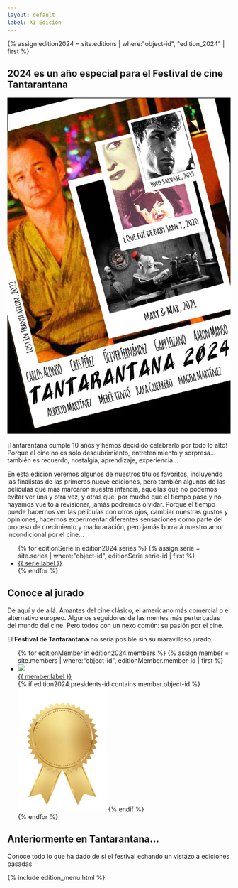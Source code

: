 ```yaml
---
layout: default
label: XI Edición
---
```


{% assign edition2024 = site.editions | where:"object-id", "edition_2024"  | first %}

## 2024 es un año especial para el Festival de cine Tantarantana
<img src="/assets/images/2024.JPG">

¡Tantarantana cumple 10 años y hemos decidido celebrarlo por todo lo alto! Porque el cine no es sólo descubrimiento, entretenimiento y sorpresa… también es recuerdo, nostalgia, aprendizaje, experiencia…

En esta edición veremos algunos de nuestros títulos favoritos, incluyendo las finalistas de las primeras nueve ediciones, pero también algunas de las películas que más marcaron nuestra infancia, aquellas que no podemos evitar ver una y otra vez, y otras que, por mucho que el tiempo pase y no hayamos vuelto a revisionar, jamás podremos olvidar. Porque el tiempo puede hacernos ver las películas con otros ojos, cambiar nuestras gustos y opiniones, hacernos experimentar diferentes sensaciones como parte del proceso de crecimiento y maduraración, pero jamás borrará nuestro amor incondicional por el cine…

<ul class="edition--series">
	{% for editionSerie in edition2024.series %}
		{% assign serie = site.series | where:"object-id", editionSerie.serie-id | first %}
		<li class="edition--serie">
			<a class="edition--serie__link" href="{{ serie.url }}">{{ serie.label }}</a>
		</li>
	{% endfor %}
</ul>

## Conoce al jurado

De aquí y de allá. Amantes del cine clásico, el americano más comercial o el alternativo europeo. Algunos seguidores de las mentes más perturbadas del mundo del cine. Pero todos con un nexo común: su pasión por el cine. 

El **Festival de Tantarantana** no sería posible sin su maravilloso jurado.

<ul class="edition--members tantarantana--grid">
	{% for editionMember in edition2024.members %}
		{% assign member = site.members | where:"object-id", editionMember.member-id | first %}
		<li class="edition--member tantarantana--grid-item">
			<a class="edition--member__link" href="{{ member.url }}">
				<img class="edition--member__photo" src="/assets/images/members/{{ member.object-id }}.jpg">
				<div class="edition--member__name">
					{{ member.label }}
				</div>				
			</a>
			{% if edition2024.presidents-id contains member.object-id %}
				<img class="edition--members__president_badge" src="/assets/images/badge.png" title="President">
			{% endif %}
		</li>
	{% endfor %}
</ul>

## Anteriormente en Tantarantana...

Conoce todo lo que ha dado de si el festival echando un vistazo a ediciones pasadas

<div class="editions--history">
	{% include edition_menu.html %}
</div>